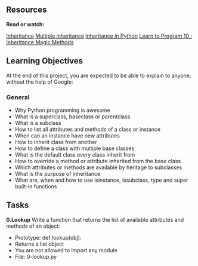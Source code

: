 ## Resources
**Read or watch:**

[Inheritance](https://docs.python.org/3/tutorial/classes.html#inheritance)
[Multiple inheritance](https://docs.python.org/3/tutorial/classes.html#multiple-inheritance)
[Inheritance in Python](https://www.geeksforgeeks.org/inheritance-in-python/)
[Learn to Program 10 : Inheritance Magic Methods](https://www.youtube.com/watch?v=d8kCdLCi6Lk)

## Learning Objectives
At the end of this project, you are expected to be able to explain to anyone, without the help of Google:

### General
- Why Python programming is awesome
- What is a superclass, baseclass or parentclass
- What is a subclass
- How to list all attributes and methods of a class or instance
- When can an instance have new attributes
- How to inherit class from another
- How to define a class with multiple base classes
- What is the default class every class inherit from
- How to override a method or attribute inherited from the base class
- Which attributes or methods are available by heritage to subclasses
- What is the purpose of inheritance
- What are, when and how to use isinstance, issubclass, type and super built-in functions

## Tasks
**0.Lookup**
Write a function that returns the list of available attributes and methods of an object:

- Prototype: def lookup(obj):
- Returns a list object
- You are not allowed to import any module
- File: 0-lookup.py

